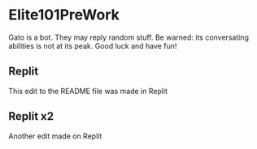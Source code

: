 # Elite101PreWork
Gato is a bot. They may reply random stuff. Be warned: its conversating abilities is not at its peak.
Good luck and have fun!

## Replit
This edit to the README file was made in Replit

## Replit x2
Another edit made on Replit